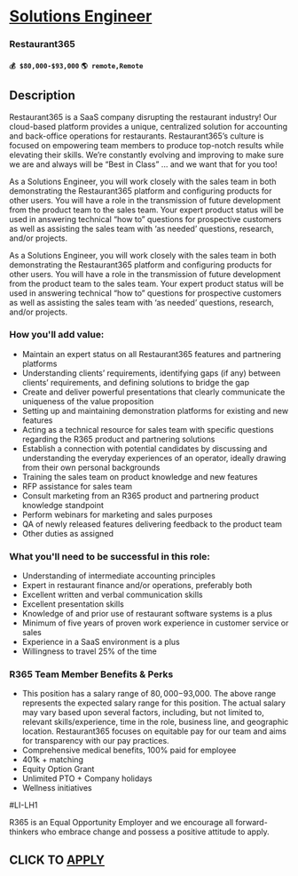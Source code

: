 # [Solutions Engineer](https://www.remotewlb.com/apply/solutions-engineer-132088)  
### Restaurant365  
#### `💰 $80,000-$93,000` `🌎 remote,Remote`  

## Description

Restaurant365 is a SaaS company disrupting the restaurant industry! Our cloud-based platform provides a unique, centralized solution for accounting and back-office operations for restaurants. Restaurant365’s culture is focused on empowering team members to produce top-notch results while elevating their skills. We’re constantly evolving and improving to make sure we are and always will be “Best in Class” ... and we want that for you too!

  

As a Solutions Engineer, you will work closely with the sales team in both demonstrating the Restaurant365 platform and configuring products for other users. You will have a role in the transmission of future development from the product team to the sales team. Your expert product status will be used in answering technical “how to” questions for prospective customers as well as assisting the sales team with ‘as needed’ questions, research, and/or projects.

  

As a Solutions Engineer, you will work closely with the sales team in both demonstrating the Restaurant365 platform and configuring products for other users. You will have a role in the transmission of future development from the product team to the sales team. Your expert product status will be used in answering technical “how to” questions for prospective customers as well as assisting the sales team with ‘as needed’ questions, research, and/or projects.

  

### How you'll add value:

* Maintain an expert status on all Restaurant365 features and partnering platforms 
* Understanding clients’ requirements, identifying gaps (if any) between clients’ requirements, and defining solutions to bridge the gap 
* Create and deliver powerful presentations that clearly communicate the uniqueness of the value proposition 
* Setting up and maintaining demonstration platforms for existing and new features 
* Acting as a technical resource for sales team with specific questions regarding the R365 product and partnering solutions 
* Establish a connection with potential candidates by discussing and understanding the everyday experiences of an operator, ideally drawing from their own personal backgrounds 
* Training the sales team on product knowledge and new features 
* RFP assistance for sales team 
* Consult marketing from an R365 product and partnering product knowledge standpoint 
* Perform webinars for marketing and sales purposes 
* QA of newly released features delivering feedback to the product team 
* Other duties as assigned 

  

### What you'll need to be successful in this role:

* Understanding of intermediate accounting principles 
* Expert in restaurant finance and/or operations, preferably both 
* Excellent written and verbal communication skills 
* Excellent presentation skills 
* Knowledge of and prior use of restaurant software systems is a plus 
* Minimum of five years of proven work experience in customer service or sales 
* Experience in a SaaS environment is a plus 
* Willingness to travel 25% of the time 

  

### R365 Team Member Benefits & Perks

* This position has a salary range of $80,000-$93,000. The above range represents the expected salary range for this position. The actual salary may vary based upon several factors, including, but not limited to, relevant skills/experience, time in the role, business line, and geographic location. Restaurant365 focuses on equitable pay for our team and aims for transparency with our pay practices.
* Comprehensive medical benefits, 100% paid for employee
* 401k + matching
* Equity Option Grant
* Unlimited PTO + Company holidays
* Wellness initiatives

  

#LI-LH1

  

R365 is an Equal Opportunity Employer and we encourage all forward-thinkers who embrace change and possess a positive attitude to apply.

  
## CLICK TO [APPLY](https://www.remotewlb.com/apply/solutions-engineer-132088)

